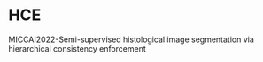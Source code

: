 # HCE
MICCAI2022-Semi-supervised histological image segmentation via hierarchical consistency enforcement
